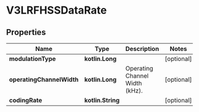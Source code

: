 
# V3LRFHSSDataRate

## Properties
Name | Type | Description | Notes
------------ | ------------- | ------------- | -------------
**modulationType** | **kotlin.Long** |  |  [optional]
**operatingChannelWidth** | **kotlin.Long** | Operating Channel Width (kHz). |  [optional]
**codingRate** | **kotlin.String** |  |  [optional]



